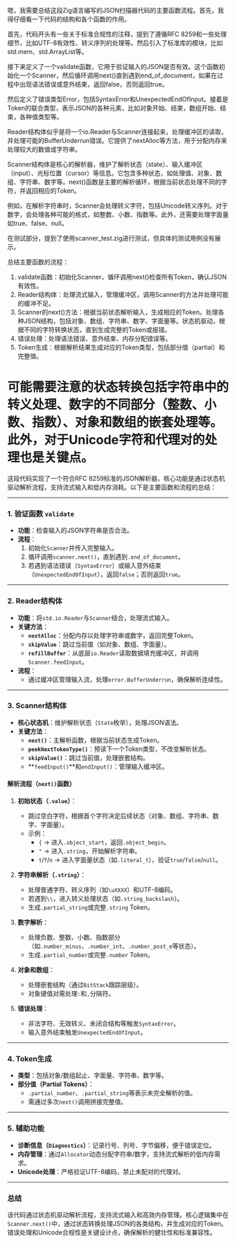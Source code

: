嗯，我需要总结这段Zig语言编写的JSON扫描器代码的主要函数流程。首先，我得仔细看一下代码的结构和各个函数的作用。

首先，代码开头有一些关于标准合规性的注释，提到了遵循RFC 8259和一些处理细节，比如UTF-8有效性、转义序列的处理等。然后引入了标准库的模块，比如std.mem、std.ArrayList等。

接下来定义了一个validate函数，它用于验证输入的JSON是否有效。这个函数初始化一个Scanner，然后循环调用next()直到遇到end_of_document，如果在过程中出现语法错误或意外结束，返回false，否则返回true。

然后定义了错误类型Error，包括SyntaxError和UnexpectedEndOfInput。接着是Token的联合类型，表示JSON的各种元素，比如对象开始、结束，数组开始、结束，各种值类型等。

Reader结构体似乎是将一个io.Reader与Scanner连接起来，处理缓冲区的读取，并处理可能的BufferUnderrun错误。它提供了nextAlloc等方法，用于分配内存来处理较大的数值或字符串。

Scanner结构体是核心的解析器，维护了解析状态（state）、输入缓冲区（input）、光标位置（cursor）等信息。它包含多种状态，如处理值、对象、数组、字符串、数字等。next()函数是主要的解析循环，根据当前状态处理不同的字符，并返回相应的Token。

例如，在解析字符串时，Scanner会处理转义字符，包括Unicode转义序列。对于数字，会处理各种可能的格式，如整数、小数、指数等。此外，还需要处理字面量如true、false、null。

在测试部分，提到了使用scanner_test.zig进行测试，但具体的测试用例没有展示。

总结主要函数的流程：

1. validate函数：初始化Scanner，循环调用next()检查所有Token，确认JSON有效性。
2. Reader结构体：处理流式输入，管理缓冲区，调用Scanner的方法并处理可能的缓冲不足。
3. Scanner的next()方法：根据当前状态解析输入，生成相应的Token。处理各种JSON结构，包括对象、数组、字符串、数字、字面量等。状态机驱动，根据不同的字符转换状态，直到生成完整的Token或报错。
4. 错误处理：处理语法错误、意外结束、内存分配错误等。
5. Token生成：根据解析结果生成对应的Token类型，包括部分值（partial）和完整值。

可能需要注意的状态转换包括字符串中的转义处理、数字的不同部分（整数、小数、指数）、对象和数组的嵌套处理等。此外，对于Unicode字符和代理对的处理也是关键点。
================================================
这段代码实现了一个符合RFC 8259标准的JSON解析器，核心功能是通过状态机驱动解析流程，支持流式输入和低内存消耗。以下是主要函数和流程的总结：

---

### **1. 验证函数 `validate`**
- **功能**：检查输入的JSON字符串是否合法。
- **流程**：
  1. 初始化`Scanner`并传入完整输入。
  2. 循环调用`scanner.next()`，直到遇到`.end_of_document`。
  3. 若遇到语法错误（`SyntaxError`）或输入意外结束（`UnexpectedEndOfInput`），返回`false`；否则返回`true`。

---

### **2. Reader结构体**
- **功能**：将`std.io.Reader`与`Scanner`结合，处理流式输入。
- **关键方法**：
  - **`nextAlloc`**：分配内存以处理字符串或数字，返回完整Token。
  - **`skipValue`**：跳过当前值（如对象、数组、字面量）。
  - **`refillBuffer`**：从底层`io.Reader`读取数据填充缓冲区，并调用`Scanner.feedInput`。
- **流程**：
  - 通过缓冲区管理输入流，处理`error.BufferUnderrun`，确保解析连续性。

---

### **3. Scanner结构体**
- **核心状态机**：维护解析状态（`State`枚举），处理JSON语法。
- **关键方法**：
  - **`next()`**：主解析函数，根据当前状态生成Token。
  - **`peekNextTokenType()`**：预读下一个Token类型，不改变解析状态。
  - **`skipValue()`**：跳过当前值，处理嵌套结构。
  - **`feedInput()`**和`endInput()`：管理输入缓冲区。

#### **解析流程（`next()`函数）**
1. **初始状态（`.value`）**：
   - 跳过空白字符，根据首个字符决定后续状态（对象、数组、字符串、数字、字面量）。
   - 示例：
     - `{` → 进入`.object_start`，返回`.object_begin`。
     - `"` → 进入`.string`，开始解析字符串。
     - `t`/`f`/`n` → 进入字面量状态（如`.literal_t`），验证`true`/`false`/`null`。

2. **字符串解析（`.string`）**：
   - 处理普通字符、转义序列（如`\uXXXX`）和UTF-8编码。
   - 若遇到`\\`，进入转义处理状态（如`.string_backslash`）。
   - 生成`.partial_string`或完整`.string` Token。

3. **数字解析**：
   - 处理负数、整数、小数、指数部分（如`.number_minus`、`.number_int`、`.number_post_e`等状态）。
   - 生成`.partial_number`或完整`.number` Token。

4. **对象和数组**：
   - 处理嵌套结构（通过`BitStack`跟踪层级）。
   - 对象键值对需处理`:`和`,`分隔符。

5. **错误处理**：
   - 非法字符、无效转义、未闭合结构等触发`SyntaxError`。
   - 输入意外结束触发`UnexpectedEndOfInput`。

---

### **4. Token生成**
- **类型**：包括对象/数组起止、字面量、字符串、数字等。
- **部分值（Partial Tokens）**：
  - `.partial_number`、`.partial_string`等表示未完全解析的值。
  - 需通过多次`next()`调用拼接完整值。

---

### **5. 辅助功能**
- **诊断信息（`Diagnostics`）**：记录行号、列号、字节偏移，便于错误定位。
- **内存管理**：通过`Allocator`动态分配字符串/数字，支持流式解析的低内存需求。
- **Unicode处理**：严格验证UTF-8编码，禁止未配对的代理对。

---

### **总结**
该代码通过状态机驱动解析流程，支持流式输入和高效内存管理。核心逻辑集中在`Scanner.next()`中，通过状态转换处理JSON的各类结构，并生成对应的Token。错误处理和Unicode合规性是关键设计点，确保解析的健壮性和标准兼容性。